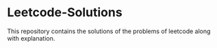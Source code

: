 # Leetcode-Solutions
This repository contains the solutions of the problems of leetcode along with explanation.
